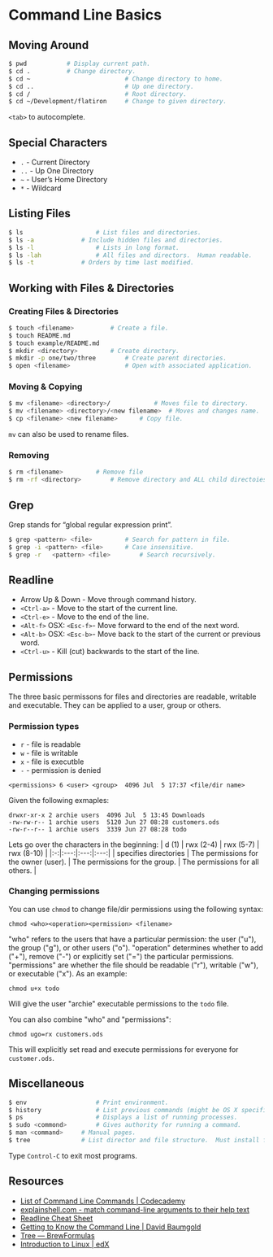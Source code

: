 # Command Line Basics


## Moving Around
```bash
$ pwd           # Display current path.
$ cd .          # Change directory.
$ cd ~							# Change directory to home.
$ cd ..							# Up one directory.
$ cd /							# Root directory.
$ cd ~/Development/flatiron		# Change to given directory.
```

`<tab>` to autocomplete.

## Special Characters
* `.` - Current Directory
* `..` - Up One Directory
* `~` - User’s Home Directory
* `*` - Wildcard

## Listing Files
```bash
$ ls 					# List files and directories.
$ ls -a				# Include hidden files and directories.
$ ls -l 				# Lists in long format.
$ ls -lah				# All files and directors.  Human readable.
$ ls -t				# Orders by time last modified. 
```

## Working with Files & Directories

### Creating Files & Directories
```bash
$ touch <filename>			# Create a file.
$ touch README.md
$ touch example/README.md
$ mkdir <directory>			# Create directory.
$ mkdir -p one/two/three		# Create parent directories.
$ open <filename>				# Open with associated application.
```

### Moving & Copying
```bash
$ mv <filename> <directory>/			# Moves file to directory.
$ mv <filename> <directory>/<new filename>	# Moves and changes name.
$ cp <filename> <new filename>		# Copy file.
```

`mv` can also be used to rename files.

### Removing
```bash
$ rm <filename>			# Remove file
$ rm -rf <directory>		# Remove directory and ALL child directoies!
```

## Grep 
Grep stands for “global regular expression print”.

```bash
$ grep <pattern> <file>			# Search for pattern in file.
$ grep -i <pattern> <file>		# Case insensitive.
$ grep -r	<pattern> <file>		# Search recursively.
```

## Readline
* Arrow Up & Down - Move through command history.
* `<Ctrl-a>` - Move to the start of the current line.
* `<Ctrl-e>` - Move to the end of the line.
* `<Alt-f>` OSX: `<Esc-f>`- Move forward to the end of the next word.
* `<Alt-b>` OSX: `<Esc-b>`- Move back to the start of the current or previous word.
* `<Ctrl-u>` - Kill (cut) backwards to the start of the line.

## Permissions
The three basic permissons for files and directories are readable, writable and executable. They can be applied to a user, group or others.

### Permission types
* `r` - file is readable
* `w` - file is writable
* `x` - file is executble
* `-` - permission is denied
```
<permissions> 6 <user> <group>  4096 Jul  5 17:37 <file/dir name>
```
Given the following exmaples:
```
drwxr-xr-x 2 archie users  4096 Jul  5 13:45 Downloads
-rw-rw-r-- 1 archie users  5120 Jun 27 08:28 customers.ods
-rw-r--r-- 1 archie users  3339 Jun 27 08:28 todo
```
Lets go over the characters in the beginning:
| d (1)  | rwx (2-4)  |  rwx (5-7) |  rwx (8-10) |
|:-:|:---:|:---:|:---:|
|  specifies directories | The permissions for the owner (user).  |  The permissions for the group. | The permissions for all others.  |

### Changing permissions

You can use `chmod` to change file/dir permissions using the following syntax:
```
chmod <who><operation><permission> <filename>
```

"who" refers to the users that have a particular permission: the user ("u"), the group ("g"), or other users ("o"). "operation" determines whether to add ("+"), remove ("-") or explicitly set ("=") the particular permissions. "permissions" are whether the file should be readable ("r"), writable ("w"), or executable ("x"). As an example:
```
chmod u+x todo
```
Will give the user "archie" executable permissions to the `todo` file.

You can also combine "who" and "permissions":
```
chmod ugo=rx customers.ods
```
This will explicitly set read and execute permissions for everyone for `customer.ods`.

## Miscellaneous
```bash
$ env					# Print environment.
$ history				# List previous commands (might be OS X specific).
$ ps 					# Displays a list of running processes.
$ sudo <commond> 		# Gives authority for running a command.
$ man <command>		# Manual pages.
$ tree				# List director and file structure.  Must install first.
```

Type `Control-C` to exit most programs.

## Resources
* [List of Command Line Commands | Codecademy](https://www.codecademy.com/articles/command-line-commands)
* [explainshell.com - match command-line arguments to their help text](https://explainshell.com/)
* [Readline Cheat Sheet](http://readline.kablamo.org/emacs.html)
* [Getting to Know the Command Line | David Baumgold](https://www.davidbaumgold.com/tutorials/command-line/)
* [Tree — BrewFormulas](http://brewformulas.org/Tree)
* [Introduction to Linux | edX](https://www.edx.org/course/introduction-linux-linuxfoundationx-lfs101x-1)
